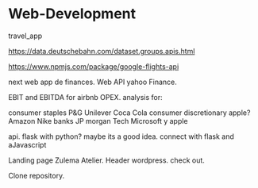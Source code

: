 # Web-Development


travel_app

https://data.deutschebahn.com/dataset.groups.apis.html

https://www.npmjs.com/package/google-flights-api

next web app de finances. 
Web API yahoo Finance.

EBIT and EBITDA for airbnb OPEX. analysis for:

consumer staples P&G Unilever Coca Cola
consumer discretionary apple? Amazon Nike 
banks JP morgan
Tech Microsoft y apple


api. flask with python? maybe its a good idea. connect with flask and aJavascript

Landing page Zulema Atelier. 
Header wordpress. check out.



Clone repository.
